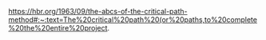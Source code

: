 https://hbr.org/1963/09/the-abcs-of-the-critical-path-method#:~:text=The%20critical%20path%20(or%20paths,to%20complete%20the%20entire%20project.